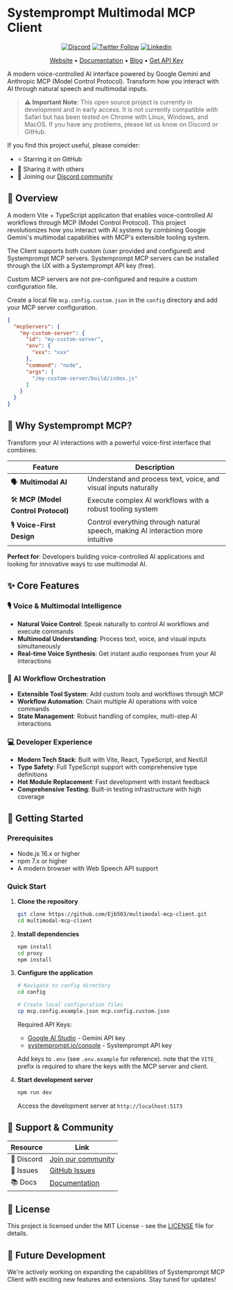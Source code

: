 # Systemprompt Multimodal MCP Client

<div align="center">
   
[![Discord](https://img.shields.io/discord/1255160891062620252?color=7289da&label=discord)](https://discord.com/invite/wkAbSuPWpr)
[![Twitter Follow](https://img.shields.io/twitter/follow/tyingshoelaces_?style=social)](https://twitter.com/tyingshoelaces_)
[![Linkedin](https://i.sstatic.net/gVE0j.png)](https://www.linkedin.com/in/edjburton/)

[Website](https://systemprompt.io) • [Documentation](https://systemprompt.io/documentation) • [Blog](https://tyingshoelaces.com) • [Get API Key](https://systemprompt.io/console)

</div>

A modern voice-controlled AI interface powered by Google Gemini and Anthropic MCP (Model Control Protocol). Transform how you interact with AI through natural speech and multimodal inputs.

> **⚠️ Important Note**: This open source project is currently in development and in early access. It is not currently compatible with Safari but has been tested on Chrome with Linux, Windows, and MacOS. If you have any problems, please let us know on Discord or GitHub.

If you find this project useful, please consider:

- ⭐ Starring it on GitHub
- 🔄 Sharing it with others
- 💬 Joining our [Discord community](https://discord.com/invite/wkAbSuPWpr)

## 🌟 Overview

A modern Vite + TypeScript application that enables voice-controlled AI workflows through MCP (Model Control Protocol). This project revolutionizes how you interact with AI systems by combining Google Gemini's multimodal capabilities with MCP's extensible tooling system.

The Client supports both custom (user provided and configured) and Systemprompt MCP servers. Systemprompt MCP servers can be installed through the UX with a Systemprompt API key (free).

Custom MCP servers are not pre-configured and require a custom configuration file. 

Create a local file `mcp.config.custom.json` in the `config` directory and add your MCP server configuration.

```json
{
  "mcpServers": {
    "my-custom-server": {
      "id": "my-custom-server",
      "env": {
        "xxx": "xxx"
      },
      "command": "node",
      "args": [
        "/my-custom-server/build/index.js"
      ]
    }
  }
}
```

## 🎯 Why Systemprompt MCP?

Transform your AI interactions with a powerful voice-first interface that combines:

| Feature                             | Description                                                                     |
| ----------------------------------- | ------------------------------------------------------------------------------- |
| 🗣️ **Multimodal AI**                | Understand and process text, voice, and visual inputs naturally                 |
| 🛠️ **MCP (Model Control Protocol)** | Execute complex AI workflows with a robust tooling system                       |
| 🎙️ **Voice-First Design**           | Control everything through natural speech, making AI interaction more intuitive |

**Perfect for**: Developers building voice-controlled AI applications and looking for innovative ways to use multimodal AI.

## ✨ Core Features

### 🎙️ Voice & Multimodal Intelligence

- **Natural Voice Control**: Speak naturally to control AI workflows and execute commands
- **Multimodal Understanding**: Process text, voice, and visual inputs simultaneously
- **Real-time Voice Synthesis**: Get instant audio responses from your AI interactions

### 🔄 AI Workflow Orchestration

- **Extensible Tool System**: Add custom tools and workflows through MCP
- **Workflow Automation**: Chain multiple AI operations with voice commands
- **State Management**: Robust handling of complex, multi-step AI interactions

### 💻 Developer Experience

- **Modern Tech Stack**: Built with Vite, React, TypeScript, and NextUI
- **Type Safety**: Full TypeScript support with comprehensive type definitions
- **Hot Module Replacement**: Fast development with instant feedback
- **Comprehensive Testing**: Built-in testing infrastructure with high coverage

## 🚀 Getting Started

### Prerequisites

- Node.js 16.x or higher
- npm 7.x or higher
- A modern browser with Web Speech API support

### Quick Start

1. **Clone the repository**

   ```bash
   git clone https://github.com/Ejb503/multimodal-mcp-client.git
   cd multimodal-mcp-client
   ```

2. **Install dependencies**

   ```bash
   npm install
   cd proxy
   npm install
   ```

3. **Configure the application**

   ```bash
   # Navigate to config directory
   cd config

   # Create local configuration files
   cp mcp.config.example.json mcp.config.custom.json
   ```

   Required API Keys:

   - [Google AI Studio](https://ai.google.dev/gemini-api/docs) - Gemini API key
   - [systemprompt.io/console](https://systemprompt.io/console) - Systemprompt API key

   Add keys to `.env` (see `.env.example` for reference). note that the `VITE_` prefix is required to share the keys with the MCP server and client.

4. **Start development server**
   ```bash
   npm run dev
   ```
   Access the development server at `http://localhost:5173`

## 🤝 Support & Community

| Resource   | Link                                                                    |
| ---------- | ----------------------------------------------------------------------- |
| 💬 Discord | [Join our community](https://discord.com/invite/wkAbSuPWpr)             |
| 🐛 Issues  | [GitHub Issues](https://github.com/Ejb503/multimodal-mcp-client/issues) |
| 📚 Docs    | [Documentation](https://systemprompt.io/documentation)                  |

## 📄 License

This project is licensed under the MIT License - see the [LICENSE](LICENSE) file for details.

## 🔮 Future Development

We're actively working on expanding the capabilities of Systemprompt MCP Client with exciting new features and extensions. Stay tuned for updates!
